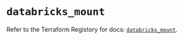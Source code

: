 # `databricks_mount`

Refer to the Terraform Registory for docs: [`databricks_mount`](https://registry.terraform.io/providers/databricks/databricks/1.16.0/docs/resources/mount).
